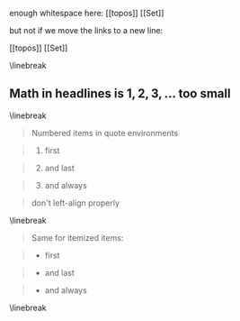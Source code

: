 

enough whitespace here: [[topos]] [[Set]]

but not if we move the links to a new line:

[[topos]] [[Set]]


\linebreak

## Math in headlines is $1, 2, 3, ...$ too small

\linebreak

> Numbered items in quote environments

> 1. first

> 2. and last

> 3. and always

> don't left-align properly

\linebreak


> Same for itemized items:

> * first

> * and last

> * and always

\linebreak

